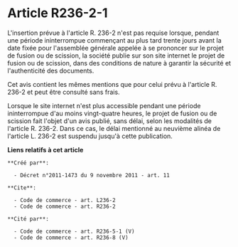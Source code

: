 # Article R236-2-1

L'insertion prévue à l'article R. 236-2 n'est pas requise lorsque, pendant une période ininterrompue commençant au plus tard
trente jours avant la date fixée pour l'assemblée générale appelée à se prononcer sur le projet de fusion ou de scission, la
société publie sur son site internet le projet de fusion ou de scission, dans des conditions de nature à garantir la sécurité
et l'authenticité des documents. 

Cet avis contient les mêmes mentions que pour celui prévu à l'article R. 236-2 et peut être consulté sans frais. 

Lorsque le site internet n'est plus accessible pendant une période ininterrompue d'au moins vingt-quatre heures, le projet de
fusion ou de scission fait l'objet d'un avis publié, sans délai, selon les modalités de l'article R. 236-2. Dans ce cas, le
délai mentionné au neuvième alinéa de l'article L. 236-2 est suspendu jusqu'à cette publication.

**Liens relatifs à cet article**

	**Créé par**:

	  - Décret n°2011-1473 du 9 novembre 2011 - art. 11

	**Cite**:

	  - Code de commerce - art. L236-2
	  - Code de commerce - art. R236-2

	**Cité par**:

	  - Code de commerce - art. R236-5-1 (V)
	  - Code de commerce - art. R236-8 (V)
